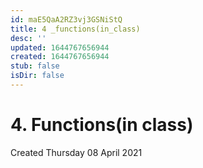 ```yaml
---
id: maE5QaA2RZ3vj3GSNiStQ
title: 4 _functions(in_class)
desc: ''
updated: 1644767656944
created: 1644767656944
stub: false
isDir: false
---
```

# 4. Functions(in class)
Created Thursday 08 April 2021


